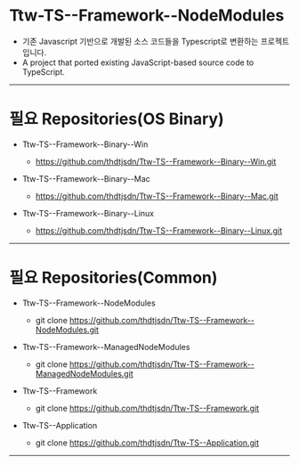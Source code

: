 # Ttw-TS--Framework--NodeModules

- 기존 Javascript 기반으로 개발된 소스 코드들을 Typescript로 변환하는 프로젝트 입니다.
- A project that ported existing JavaScript-based source code to TypeScript.

---

# 필요 Repositories(OS Binary)

- Ttw-TS--Framework--Binary--Win
	- https://github.com/thdtjsdn/Ttw-TS--Framework--Binary--Win.git

- Ttw-TS--Framework--Binary--Mac

	- https://github.com/thdtjsdn/Ttw-TS--Framework--Binary--Mac.git

- Ttw-TS--Framework--Binary--Linux
	- https://github.com/thdtjsdn/Ttw-TS--Framework--Binary--Linux.git

---

# 필요 Repositories(Common)

- Ttw-TS--Framework--NodeModules

	- git clone https://github.com/thdtjsdn/Ttw-TS--Framework--NodeModules.git


- Ttw-TS--Framework--ManagedNodeModules

	- git clone https://github.com/thdtjsdn/Ttw-TS--Framework--ManagedNodeModules.git


- Ttw-TS--Framework

	- git clone https://github.com/thdtjsdn/Ttw-TS--Framework.git


- Ttw-TS--Application

	- git clone https://github.com/thdtjsdn/Ttw-TS--Application.git

---